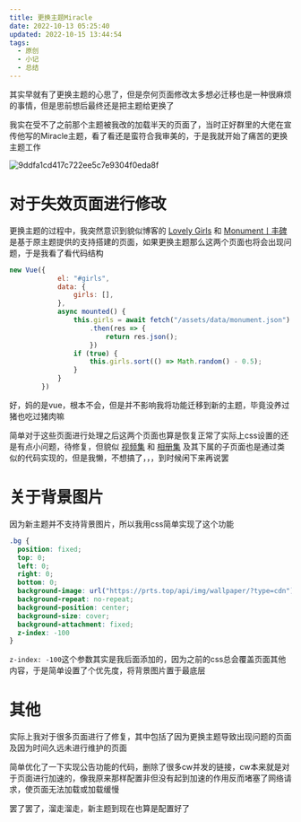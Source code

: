 ```yaml
---
title: 更换主题Miracle
date: 2022-10-13 05:25:40
updated: 2022-10-15 13:44:54
tags:
  - 原创
  - 小记
  - 总结
---
```


其实早就有了更换主题的心思了，但是奈何页面修改太多想必迁移也是一种很麻烦的事情，但是思前想后最终还是把主题给更换了

<!-- more -->

我实在受不了之前那个主题被我改的加载半天的页面了，当时正好群里的大佬在宣传他写的Miracle主题，看了看还是蛮符合我审美的，于是我就开始了痛苦的更换主题工作

![9ddfa1cd417c722ee5c7e9304f0eda8f](https:/assets.tnxg.whitenuo.cn/images/article/2022/10/9ddfa1cd417c722ee5c7e9304f0eda8f.png)

# 对于失效页面进行修改

更换主题的过程中，我突然意识到貌似博客的 [Lovely Girls](/girls/) 和 [Monument丨丰碑](/monument/) 是基于原主题提供的支持搭建的页面，如果更换主题那么这两个页面也将会出现问题，于是我看了看代码结构

```JavaScript
new Vue({
            el: "#girls",
            data: {
                girls: [],
            },
            async mounted() {
                this.girls = await fetch("/assets/data/monument.json")
                    .then(res => {
                        return res.json();
                    })
                if (true) {
                    this.girls.sort(() => Math.random() - 0.5);
                }
            }
        })
```

好，妈的是vue，根本不会，但是并不影响我将功能迁移到新的主题，毕竟没养过猪也吃过猪肉嘛

简单对于这些页面进行处理之后这两个页面也算是恢复正常了<span class="heimu">实际上css设置的还是有点小问题，待修复</span>，但貌似 [视频集](/video/) 和 [相册集](/albums/) 及其下属的子页面也是通过类似的代码实现的，但是我懒，不想搞了，，，到时候闲下来再说罢

# 关于背景图片

因为新主题并不支持背景图片，所以我用css简单实现了这个功能
```css
.bg {
  position: fixed;
  top: 0;
  left: 0;
  right: 0;
  bottom: 0;
  background-image: url("https://prts.top/api/img/wallpaper/?type=cdn");
  background-repeat: no-repeat;
  background-position: center;
  background-size: cover;
  background-attachment: fixed;
  z-index: -100
}
```

`z-index: -100`这个参数其实是我后面添加的，因为之前的css总会覆盖页面其他内容，于是简单设置了个优先度，将背景图片置于最底层

# 其他

实际上我对于很多页面进行了修复，其中包括了因为更换主题导致出现问题的页面及因为时间久远未进行维护的页面

简单优化了一下实现公告功能的代码，删除了很多cw并发的链接，cw本来就是对于页面进行加速的，像我原来那样配置非但没有起到加速的作用反而堵塞了网络请求，使页面无法加载或加载缓慢

罢了罢了，溜走溜走，新主题到现在也算是配置好了